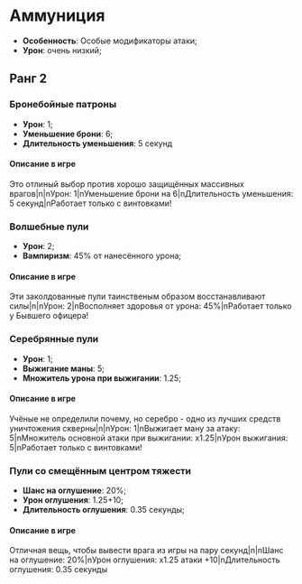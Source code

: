 # Аммуниция

* **Особенность**: Особые модификаторы атаки;
* **Урон**: очень низкий;

## Ранг 2

### Бронебойные патроны

* **Урон**: 1;
* **Уменьшение брони**: 6;
* **Длительность уменьшения**: 5 секунд

#### Описание в игре
Это отлиный выбор против хорошо защищённых массивных врагов|n|nУрон: 1|nУменьшение брони на 6|nДлительность уменьшения: 5 секунд|nРаботает только с винтовками!

### Волшебные пули

* **Урон**: 2;
* **Вампиризм**: 45% от нанесённого урона;

#### Описание в игре
Эти заколдованные пули таинственым образом восстанавливают силы|n|nУрон: 2|nВосполняет здоровья от урона: 45%|nРаботает только у Бывшего офицера!

### Серебрянные пули

* **Урон**: 1;
* **Выжигание маны**: 5;
* **Множитель урона при выжигании**: 1.25;

#### Описание в игре
Учёные не определили почему, но серебро - одно из лучших средств уничтожения скверны|n|nУрон: 1|nВыжигает ману за атаку: 5|nМножитель основной атаки при выжигании: х1.25|nУрон выжигания: 5|nРаботает только с винтовками!

### Пули со смещённым центром тяжести

* **Шанс на оглушение**: 20%;
* **Урон оглушения**: 1.25+10;
* **Длительность оглушения**: 0.35 секунды;

#### Описание в игре
Отличная вещь, чтобы вывести врага из игры на пару секунд|n|nШанс на оглушение: 20%|nУрон оглушения: х1.25 атаки +10|nДлительность оглушения: 0.35 секунды